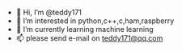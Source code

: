 - 👋 Hi, I’m @teddy171
- 👀 I’m interested in python,c++,c,ham,raspberry
- 🌱 I’m currently learning machine learning
- 📫 please send e-mail on teddy171@qq.com

<!---
teddy171/teddy171 is a ✨ special ✨ repository because its `README.md` (this file) appears on your GitHub profile.
You can click the Preview link to take a look at your changes.
--->
